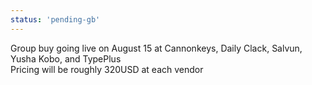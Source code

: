 ```yaml
---
status: 'pending-gb'
---
```

Group buy going live on August 15 at Cannonkeys, Daily Clack, Salvun, Yusha Kobo, and TypePlus  
Pricing will be roughly 320USD at each vendor